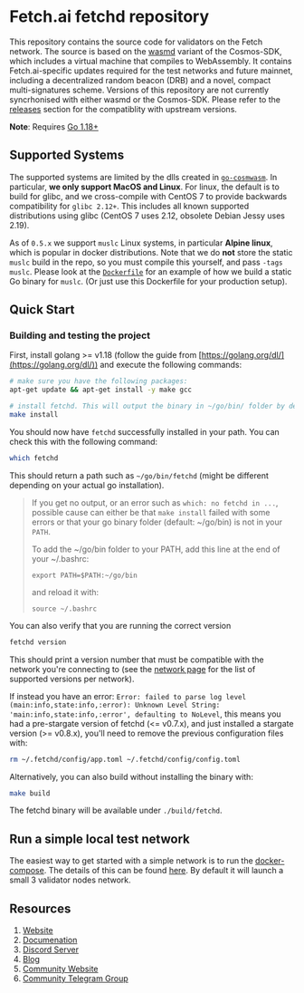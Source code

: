 # Fetch.ai fetchd repository

This repository contains the source code for validators on the Fetch network. The source is based on the [wasmd](https://github.com/CosmWasm/wasmd) variant of the Cosmos-SDK, which includes a virtual machine that compiles to WebAssembly. It contains Fetch.ai-specific updates required for the test networks and future mainnet, including a decentralized random beacon (DRB) and a novel, compact multi-signatures scheme. Versions of this repository are not currently syncrhonised with either wasmd or the Cosmos-SDK. Please refer to the [releases](https://github.com/fetchai/fetchd/releases) section for the compatiblity with upstream versions.

**Note**: Requires [Go 1.18+](https://golang.org/dl/)

## Supported Systems

The supported systems are limited by the dlls created in [`go-cosmwasm`](https://github.com/CosmWasm/go-cosmwasm). In particular, **we only support MacOS and Linux**.
For linux, the default is to build for glibc, and we cross-compile with CentOS 7 to provide
backwards compatibility for `glibc 2.12+`. This includes all known supported distributions
using glibc (CentOS 7 uses 2.12, obsolete Debian Jessy uses 2.19).

As of `0.5.x` we support `muslc` Linux systems, in particular **Alpine linux**,
which is popular in docker distributions. Note that we do **not** store the
static `muslc` build in the repo, so you must compile this yourself, and pass `-tags muslc`.
Please look at the [`Dockerfile`](./Dockerfile) for an example of how we build a static Go
binary for `muslc`. (Or just use this Dockerfile for your production setup).

## Quick Start

### Building and testing the project

First, install golang >= v1.18 (follow the guide from [https://golang.org/dl/](https://golang.org/dl/)) and execute the following commands:

```bash
# make sure you have the following packages:
apt-get update && apt-get install -y make gcc

# install fetchd. This will output the binary in ~/go/bin/ folder by default.
make install
```

You should now have `fetchd` successfully installed in your path. You can check this with the following command:

```bash
which fetchd
```

This should return a path such as `~/go/bin/fetchd` (might be different depending on your actual go installation).

> If you get no output, or an error such as `which: no fetchd in ...`, possible cause can either be that `make install` failed with some errors or that your go binary folder (default: ~/go/bin) is not in your `PATH`.
>
> To add the ~/go/bin folder to your PATH, add this line at the end of your ~/.bashrc:
>```
>export PATH=$PATH:~/go/bin
>```
>
>and reload it with:
>
>```
>source ~/.bashrc
>```

You can also verify that you are running the correct version 

```bash
fetchd version
```

This should print a version number that must be compatible with the network you're connecting to (see the [network page](../networks/) for the list of supported versions per network).

If instead you have an error: `Error: failed to parse log level (main:info,state:info,:error): Unknown Level String: 'main:info,state:info,:error', defaulting to NoLevel`, this means you had a pre-stargate version of fetchd (<= v0.7.x), and just installed a stargate version (>= v0.8.x), you'll need to remove the previous configuration files with:

```bash
rm ~/.fetchd/config/app.toml ~/.fetchd/config/config.toml
```

Alternatively, you can also build without installing the binary with:

```bash
make build
```

The fetchd binary will be available under `./build/fetchd`.

## Run a simple local test network

The easiest way to get started with a simple network is to run the [docker-compose](https://docs.docker.com/compose/). The details of this can be found [here](https://github.com/fetchai/fetchd/blob/master/docker-compose.yml). By default it will launch a small 3 validator nodes network.

## Resources

1. [Website](https://fetch.ai/)
2. [Documenation](https://docs.fetch.ai/ledger_v2/)
3. [Discord Server](https://discord.gg/UDzpBFa)
4. [Blog](https://fetch.ai/blog)
5. [Community Website](https://community.fetch.ai/)
6. [Community Telegram Group](https://t.me/fetch_ai)
